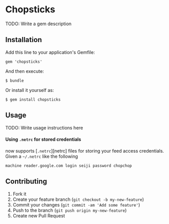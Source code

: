 # Chopsticks

TODO: Write a gem description

## Installation

Add this line to your application's Gemfile:

    gem 'chopsticks'

And then execute:

    $ bundle

Or install it yourself as:

    $ gem install chopsticks

## Usage

TODO: Write usage instructions here

#### Using `.netrc` for stored credentials

now supports [`.netrc`][netrc] files for storing your feed access
credentials. Given a `~/.netrc` like the following

```
machine reader.google.com login seiji password chopchop
```

## Contributing

1. Fork it
2. Create your feature branch (`git checkout -b my-new-feature`)
3. Commit your changes (`git commit -am 'Add some feature'`)
4. Push to the branch (`git push origin my-new-feature`)
5. Create new Pull Request
